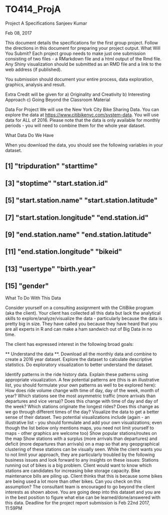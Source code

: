 # TO414_ProjA
Project A Specifications
Sanjeev Kumar

Feb 08, 2017

This document details the specifications for the first group project. Follow the directions in this document for preparing your project output.
What Will You Submit?
Each project group needs to make just one submission consisting of two files - a RMarkdown file and a html output of the Rmd file. Any Shiny visualization should be submitted as an RMD file and a link to the web address (if published).

You submission should document your entire process, data exploration, graphics, analysis and result.

Extra Credit will be given for a) Originality and Creativity b) Interesting Approach c) Going Beyond the Classroom Material

Data For Project
We will use the New York City Bike Sharing Data. You can explore the data at https://www.citibikenyc.com/system-data. You will use data for ALL of 2016. Please note that the data is only available for monthly periods - you will need to combine them for the whole year dataset.

What Data Do We Have

When you download the data, you should see the following variables in your dataset.

##  [1] "tripduration"            "starttime"              
##  [3] "stoptime"                "start.station.id"       
##  [5] "start.station.name"      "start.station.latitude" 
##  [7] "start.station.longitude" "end.station.id"         
##  [9] "end.station.name"        "end.station.latitude"   
## [11] "end.station.longitude"   "bikeid"                 
## [13] "usertype"                "birth.year"             
## [15] "gender"
What To Do With This Data

Consider yourself on a consulting assignment with the CitiBike program (aka the client). Your client has collected all this data but lack the analytical skills to explore/analyze/visualize the data - particularly because the data is pretty big in size. They have called you because they have heard that you are all experts in R and can make a ham sandwich out of Big Data in no time.

The client has expressed interest in the following broad goals:

** Understand the data **. Download all the monthly data and combine to create a 2016 year dataset. Explore the dataset to calculate descriptive statistics. Do exploratory visualization to better understand the dataset.

Identify patterns in the ride history data. Explain these patterns using appropriate visualization. A few potential patterns are (this is an illustrative list, you should formulate your own patterns as well to be explored here):
How does ride volume change with time of day, day of the week, month of year?
Which stations see the most asymmetric traffic (more arrivals than departures and vice versa)? Does this change with time of day and day of the week?
Which stations originate the longest rides? Does this change as we go through different times of the day?
Visualize the data to get a better sense of their dataset. Two potential visualizations include (again - an illustrative list - you should formulate and add your own visualizations; even though the list below only mentions maps, you need not limit yourself to maps - other graphics are welcome too)
Show popular stations/routes on the map
Show stations with a surplus (more arrivals than departures) and deficit (more departures than arrivals) on a map so that any geopgraphical clustering of these stations can be visually seen.
While the client wants you to not limit your approach, they are particularly troubled by the following business issues and look forward to any insights on these issues:
Stations running out of bikes is a big problem. Client would want to know which stations are candidates for increasing bike storage capacity.
Bike maintenance bills are piling up. Client thinks that this is because some bikes are being used a lot more than other bikes. Can you check on this assumption?
The consultant team is encouraged to go beyond the client interests as shown above. You are going deep into this dataset and you are in the best position to figure what else can be learned/done/answered with this data.
Deadline for the project report submission is Feb 22nd 2017, 11:59PM